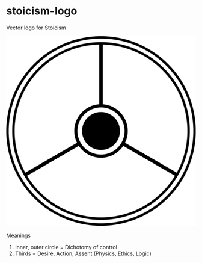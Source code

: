 # stoicism-logo
Vector logo for Stoicism

![Stoicism Logo](stoicism-logo-v01.png)

Meanings

1. Inner, outer circle = Dichotomy of control
2. Thirds = Desire, Action, Assent (Physics, Ethics, Logic)

